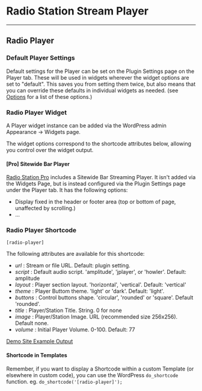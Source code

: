 # Radio Station Stream Player

***


## Radio Player

### Default Player Settings

Default settings for the Player can be set on the Plugin Settings page on the Player tab. These will be used in widgets wherever the widget options are set to "default". This saves you from setting them twice, but also means that you can override these defaults in individual widgets as needed. (see [Options](./Options.md#player) for a list of these options.)


### Radio Player Widget

A Player widget instance can be added via the WordPress admin Appearance -> Widgets page.

The widget options correspond to the shortcode attributes below, allowing you control over the widget output.

#### [Pro] Sitewide Bar Player

[Radio Station Pro](https://radiostation.pro) includes a Sitewide Bar Streaming Player. It isn't added via the Widgets Page, but is instead configured via the Plugin Settings page under the Player tab. It has the following options:

* Display fixed in the header or footer area (top or bottom of page, unaffected by scrolling.)
* ...



### Radio Player Shortcode

`[radio-player]`

The following attributes are available for this shortcode:

* *url* : Stream or file URL. Default: plugin setting.
* *script* : Default audio script. 'amplitude', 'jplayer', or 'howler'. Default: amplitude
* *layout* : Player section layout. 'horizontal', 'vertical'. Default: 'vertical'
* *theme* : Player Buttom theme. 'light' or 'dark'. Default: 'light'.
* *buttons* : Control buttons shape. 'circular', 'rounded' or 'square'. Default 'rounded'.
* *title* : Player/Station Title. String. 0 for none
* *image* : Player/Station Image. URL (recommended size 256x256). Default none.
* *volume* : Initial Player Volume. 0-100. Default: 77

[Demo Site Example Output](https://radiostationdemo.com/player-shortcode/)


#### Shortcode in Templates

Remember, if you want to display a Shortcode within a custom Template (or elsewhere in custom code), you can use the WordPress `do_shortcode` function. eg. `do_shortcode('[radio-player]');`

